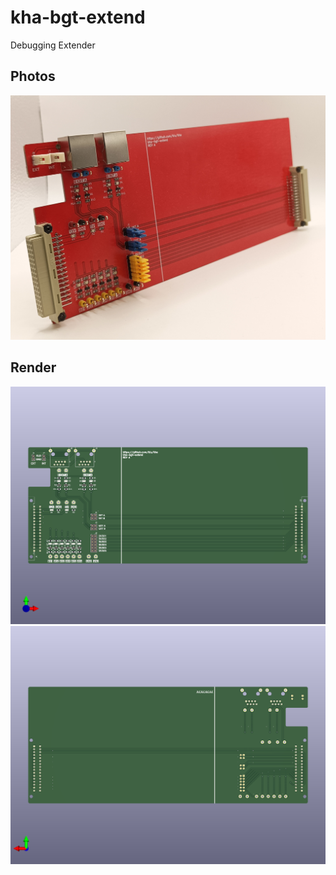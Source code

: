 # kha-bgt-extend

Debugging Extender

## Photos

<img src="kha-bgt-extend-photo.jpg" width="800"/>

## Render

<img src="kha-bgt-extend-render-front.png" width="800"/>

<img src="kha-bgt-extend-render-back.png" width="800"/>
